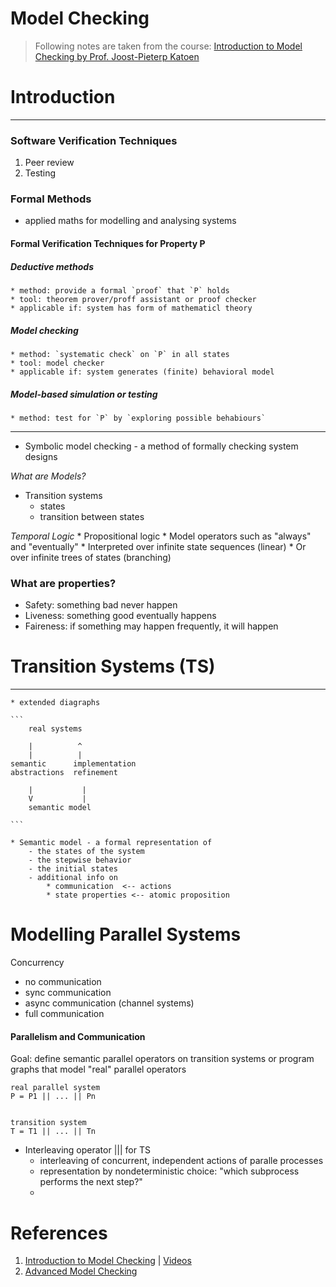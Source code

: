 Model Checking
===============

> Following notes are taken from the course: [Introduction to Model Checking by Prof. Joost-Pieterp Katoen](https://moves.rwth-aachen.de/teaching/ss-16/ss16introduction-to-model-checking/)


# Introduction
--------------

### Software Verification Techniques
1. Peer review
2. Testing


### Formal Methods
- applied maths for modelling and analysing systems


#### Formal Verification Techniques for Property P
##### Deductive methods
	* method: provide a formal `proof` that `P` holds
	* tool: theorem prover/proff assistant or proof checker
	* applicable if: system has form of mathematicl theory

##### Model checking 
	* method: `systematic check` on `P` in all states
	* tool: model checker
	* applicable if: system generates (finite) behavioral model

##### Model-based simulation or testing
	* method: test for `P` by `exploring possible behabiours`


---	

* Symbolic model checking - a method of formally checking system designs

*What are Models?*
- Transition systems
	* states 
	* transition between states

*Temporal Logic*
	* Propositional logic
	* Model operators such as "always" and "eventually"
	* Interpreted over infinite state sequences (linear)
	* Or over infinite trees of states (branching)


### What are properties?
* Safety: something bad never happen
* Liveness: something good eventually happens
* Faireness: if something may happen frequently, it will happen




# Transition Systems (TS)
-------

	* extended diagraphs

	```
		real systems

		|		   ^
		|		   |
	semantic      implementation 
	abstractions  refinement

		| 			|
		V  			|
		semantic model 

	```
	
	* Semantic model - a formal representation of
		- the states of the system
		- the stepwise behavior
		- the initial states
		- additional info on
			* communication  <-- actions
			* state properties <-- atomic proposition



# Modelling Parallel Systems
Concurrency
- no communication
- sync communication
- async communication (channel systems)
- full communication


#### Parallelism and Communication

Goal: define semantic parallel operators on transition systems or
program graphs that model "real" parallel operators
```
real parallel system
P = P1 || ... || Pn


transition system
T = T1 || ... || Tn
```


* Interleaving operator ||| for TS
	- interleaving of concurrent, independent actions of paralle processes
	- representation by nondeterministic choice: "which subprocess performs the next step?"
	- 



# References
1. [Introduction to Model Checking](https://moves.rwth-aachen.de/teaching/ss-16/ss16introduction-to-model-checking/) | [Videos](https://youtube.com/playlist?list=PLwabKnOFhE38C0o6z_bhlF_uOUlblDTjh)
2. [Advanced Model Checking](https://moves.rwth-aachen.de/teaching/ws-1617/advanced-model-checking/)